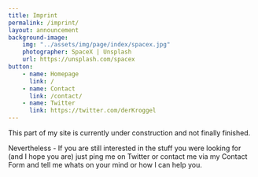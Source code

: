 ```yaml
---
title: Imprint
permalink: /imprint/
layout: announcement 
background-image:
    img: "../assets/img/page/index/spacex.jpg"
    photographer: SpaceX | Unsplash
    url: https://unsplash.com/spacex
button:
    - name: Homepage
      link: /
    - name: Contact
      link: /contact/
    - name: Twitter
      link: https://twitter.com/derKroggel
---
```

This part of my site is currently under construction and not finally finished.  

Nevertheless - If you are still interested in the stuff you were looking for (and I hope you are) just ping me on Twitter or contact me via my Contact Form and tell me whats on your mind or how I can help you.